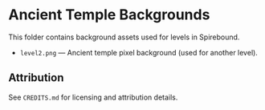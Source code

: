 # Ancient Temple Backgrounds

This folder contains background assets used for levels in Spirebound.

- `level2.png` — Ancient temple pixel background (used for another level).

## Attribution

See `CREDITS.md` for licensing and attribution details.
